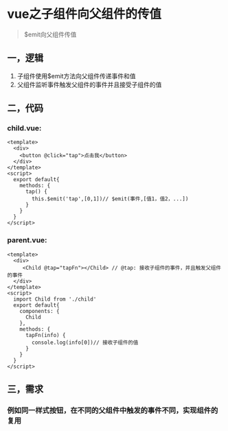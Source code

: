 # vue之子组件向父组件的传值
> $emit向父组件传值

## 一，逻辑
1. 子组件使用$emit方法向父组件传递事件和值
2. 父组件监听事件触发父组件的事件并且接受子组件的值

## 二，代码
### child.vue:
```
<template>
  <div>
    <button @click="tap">点击我</button>    
  </div>
</template>
<script>
  export default{
    methods: {
      tap() {
        this.$emit('tap',[0,1])// $emit(事件,[值1，值2，...])
      }
    }
  }
</script>
```

### parent.vue:
```
<template>
  <div>
     <Child @tap="tapFn"></Child> // @tap: 接收子组件的事件，并且触发父组件的事件
  </div>
</template>
<script>
  import Child from './child'
  export default{
    components: {
      Child
    },
    methods: {
      tapFn(info) {
        console.log(info[0])// 接收子组件的值
      }
    }
  }
</script>

```
## 三，需求
### 例如同一样式按钮，在不同的父组件中触发的事件不同，实现组件的复用

